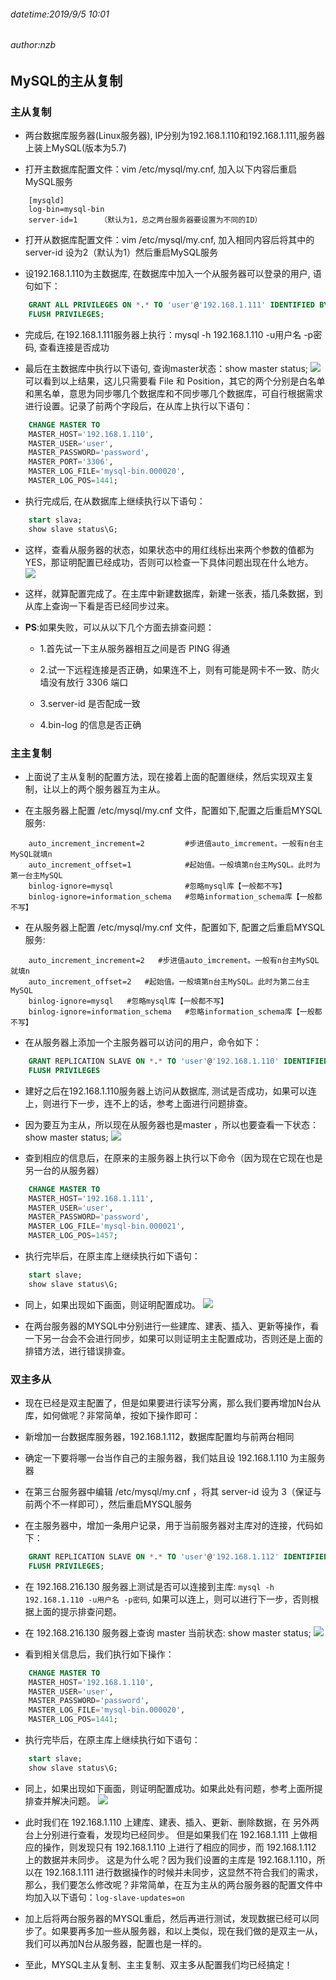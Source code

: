 ###### datetime:2019/9/5 10:01
###### author:nzb

## MySQL的主从复制

### 主从复制

- 两台数据库服务器(Linux服务器), IP分别为192.168.1.110和192.168.1.111,服务器上装上MySQL(版本为5.7)

- 打开主数据库配置文件：vim /etc/mysql/my.cnf, 加入以下内容后重启MySQL服务
```text
    [mysqld]
    log-bin=mysql-bin
    server-id=1     （默认为1，总之两台服务器要设置为不同的ID）
```

- 打开从数据库配置文件：vim /etc/mysql/my.cnf, 加入相同内容后将其中的 server-id 设为2（默认为1）然后重启MySQL服务

- 设192.168.1.110为主数据库, 在数据库中加入一个从服务器可以登录的用户, 语句如下：
```sql
    GRANT ALL PRIVILEGES ON *.* TO 'user'@'192.168.1.111' IDENTIFIED BY 'password' WITH GRANT OPTION;(或 GRANT REPLICATION SLAVE ON *.* TO 'username'@'192.168.1.111' IDENTIFIED BY 'password' WITH GRANT OPTION;)
    FLUSH PRIVILEGES;
```

- 完成后, 在192.168.1.111服务器上执行：mysql -h 192.168.1.110 -u用户名 -p密码, 查看连接是否成功

- 最后在主数据库中执行以下语句, 查询master状态：show master status;
![](./res/master-status.png)
可以看到以上结果，这儿只需要看 File 和 Position，其它的两个分别是白名单和黑名单，意思为同步哪几个数据库和不同步哪几个数据库，可自行根据需求进行设置。记录了前两个字段后，在从库上执行以下语句：
```sql
    CHANGE MASTER TO
    MASTER_HOST='192.168.1.110',
    MASTER_USER='user',
    MASTER_PASSWORD='password',
    MASTER_PORT='3306',
    MASTER_LOG_FILE='mysql-bin.000020',
    MASTER_LOG_POS=1441;
```

- 执行完成后, 在从数据库上继续执行以下语句：
```sql
    start slava;
    show slave status\G;
```

- 这样，查看从服务器的状态，如果状态中的用红线标出来两个参数的值都为YES，那证明配置已经成功，否则可以检查一下具体问题出现在什么地方。
![](./res/slave-status.png)

- 这样，就算配置完成了。在主库中新建数据库，新建一张表，插几条数据，到从库上查询一下看是否已经同步过来。

- **PS**:如果失败，可以从以下几个方面去排查问题：　　

    - 1.首先试一下主从服务器相互之间是否 PING 得通
    
    - 2.试一下远程连接是否正确，如果连不上，则有可能是网卡不一致、防火墙没有放行 3306 端口
    
    - 3.server-id 是否配成一致
    
    - 4.bin-log 的信息是否正确

### 主主复制

- 上面说了主从复制的配置方法，现在接着上面的配置继续，然后实现双主复制，让以上的两个服务器互为主从。

- 在主服务器上配置 /etc/mysql/my.cnf 文件，配置如下,配置之后重启MYSQL服务:
```editorconfig
    auto_increment_increment=2         #步进值auto_imcrement。一般有n台主MySQL就填n
    auto_increment_offset=1            #起始值。一般填第n台主MySQL。此时为第一台主MySQL
    binlog-ignore=mysql                #忽略mysql库【一般都不写】
    binlog-ignore=information_schema   #忽略information_schema库【一般都不写】
```

- 在从服务器上配置 /etc/mysql/my.cnf 文件，配置如下, 配置之后重启MYSQL服务:
```editorconfig
    auto_increment_increment=2   #步进值auto_imcrement。一般有n台主MySQL就填n
    auto_increment_offset=2   #起始值。一般填第n台主MySQL。此时为第二台主MySQL
    binlog-ignore=mysql   #忽略mysql库【一般都不写】
    binlog-ignore=information_schema   #忽略information_schema库【一般都不写】
```

- 在从服务器上添加一个主服务器可以访问的用户，命令如下：
```sql
    GRANT REPLICATION SLAVE ON *.* TO 'user'@'192.168.1.110' IDENTIFIED BY 'password' with grant option ;
    FLUSH PRIVILEGES
```

- 建好之后在192.168.1.110服务器上访问从数据库, 测试是否成功，如果可以连上，则进行下一步，连不上的话，参考上面进行问题排查。

- 因为要互为主从，所以现在从服务器也是master ，所以也要查看一下状态：show master status;
![](./res/master-status1.png)

- 查到相应的信息后，在原来的主服务器上执行以下命令（因为现在它现在也是另一台的从服务器）
```sql
    CHANGE MASTER TO
    MASTER_HOST='192.168.1.111',
    MASTER_USER='user',
    MASTER_PASSWORD='password',
    MASTER_LOG_FILE='mysql-bin.000021',
    MASTER_LOG_POS=1457;
```

- 执行完毕后，在原主库上继续执行如下语句：
```sql
    start slave;
    show slave status\G;
```

- 同上，如果出现如下画面，则证明配置成功。
![](./res/slave-status.png)

- 在两台服务器的MYSQL中分别进行一些建库、建表、插入、更新等操作，看一下另一台会不会进行同步，如果可以则证明主主配置成功，否则还是上面的排错方法，进行错误排查。

### 双主多从

- 现在已经是双主配置了，但是如果要进行读写分离，那么我们要再增加N台从库，如何做呢？非常简单，按如下操作即可：

- 新增加一台数据库服务器，192.168.1.112，数据库配置均与前两台相同

- 确定一下要将哪一台当作自己的主服务器，我们姑且设 192.168.1.110 为主服务器

- 在第三台服务器中编辑 /etc/mysql/my.cnf ，将其 server-id 设为 3（保证与前两个不一样即可），然后重启MYSQL服务

- 在主服务器中，增加一条用户记录，用于当前服务器对主库对的连接，代码如下：
```sql
    GRANT REPLICATION SLAVE ON *.* TO 'user'@'192.168.1.112' IDENTIFIED BY 'password';
    FLUSH PRIVILEGES;
```

- 在 192.168.216.130 服务器上测试是否可以连接到主库: `mysql -h 192.168.1.110 -u用户名 -p密码`, 如果可以连上，则可以进行下一步，否则根据上面的提示排查问题。

- 在 192.168.216.130 服务器上查询 master 当前状态: show master status;
![](./res/master-status2.png)

- 看到相关信息后，我们执行如下操作：
```sql
    CHANGE MASTER TO
    MASTER_HOST='192.168.1.110',
    MASTER_USER='user',
    MASTER_PASSWORD='password',
    MASTER_LOG_FILE='mysql-bin.000020',
    MASTER_LOG_POS=1441;
```

- 执行完毕后，在原主库上继续执行如下语句：
```sql
    start slave;
    show slave status\G;
```

- 同上，如果出现如下画面，则证明配置成功。如果此处有问题，参考上面所提排查并解决问题。
![](./res/slave-status.png)

- 此时我们在 192.168.1.110 上建库、建表、插入、更新、删除数据，在 另外两台上分别进行查看，发现均已经同步。
但是如果我们在 192.168.1.111 上做相应的操作，则发现只有 192.168.1.110 上进行了相应的同步，而 192.168.1.112 上的数据并未同步。
这是为什么呢？因为我们设置的主库是 192.168.1.110，所以在 192.168.1.111 进行数据操作的时候并未同步，这显然不符合我们的需求，
那么，我们要怎么修改呢？非常简单，在互为主从的两台服务器的配置文件中均加入以下语句：`log-slave-updates=on`

- 加上后将两台服务器的MYSQL重启，然后再进行测试，发现数据已经可以同步了。如果要再多加一些从服务器，和以上类似，现在我们做的是双主一从，我们可以再加N台从服务器，配置也是一样的。

- 至此，MYSQL主从复制、主主复制、双主多从配置我们均已经搞定！